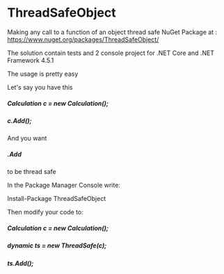 # ThreadSafeObject
Making any call to a function of an object thread safe
NuGet Package at :
https://www.nuget.org/packages/ThreadSafeObject/

The solution contain tests and 2 console project for .NET Core and .NET Framework 4.5.1

The usage is pretty easy

Let's say you have this

 ##### Calculation c = new Calculation();
  
#####  c.Add();

And you want 
  
 ##### .Add 
  
to be thread safe

In the Package Manager Console write:

Install-Package ThreadSafeObject

Then modify your code to:

 ##### Calculation c = new Calculation();
  
 ##### dynamic ts = new ThreadSafe(c);
  
 ##### ts.Add();


